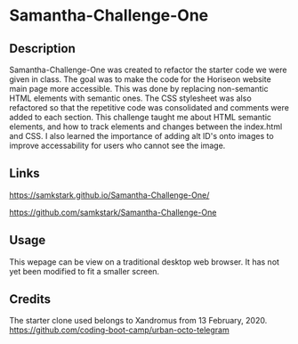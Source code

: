 # Samantha-Challenge-One

## Description
Samantha-Challenge-One was created to refactor the starter code we were given in class. The goal was to make the code for the Horiseon website main page more accessible. This was done by replacing non-semantic HTML elements with semantic ones. The CSS stylesheet was also refactored so that the repetitive code was consolidated and comments were added to each section. This challenge taught me about HTML semantic elements, and how to track elements and changes between the index.html and CSS. I also learned the importance of adding alt ID's onto images to improve accessability for users who cannot see the image. 

## Links
https://samkstark.github.io/Samantha-Challenge-One/

https://github.com/samkstark/Samantha-Challenge-One

## Usage
This wepage can be view on a traditional desktop web browser. It has not yet been modified to fit a smaller screen.

## Credits
The starter clone used belongs to Xandromus from 13 February, 2020. 
https://github.com/coding-boot-camp/urban-octo-telegram